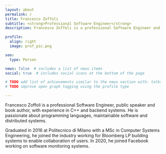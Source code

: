 ```yaml
---
layout: about
permalink: /
title: Francesco Zoffoli
subtitle: <strong>Professional Software Engineer</strong>
description: Francesco Zoffoli is a professional Software Engineer and book author, with experience in C++ and backend systems.

profile:
  align: right
  image: prof_pic.png

seo:
  type: Person

news: false  # includes a list of news items
social: true  # includes social icons at the bottom of the page

# TODO add list of achievements similar to the news section with: talks, employment, graduation, etc..
# TODO improve open graph tagging using the profile type

---
```


Francesco Zoffoli is a professional Software Engineer, public speaker and book author, with experience in C++ and backend systems.
He is passionate about programming languages, maintainable software and distributed systems.

Graduated in 2016 at Politecnico di Milano with a MSc in Computer Systems Engineering, he joined the industry working for Bloomberg LP building systems to enable collaboration of users.
In 2020, he joined Facebook working on software monitoring systems.
